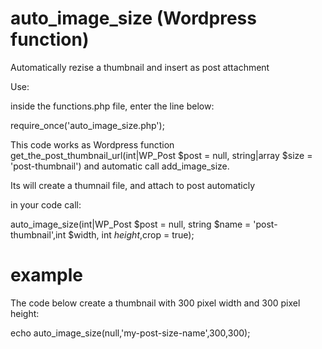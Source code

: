 # auto_image_size (Wordpress function)
Automatically rezise a thumbnail and insert as post attachment

Use:

inside the functions.php file, enter the line below:

require_once('auto_image_size.php');

This code works as Wordpress function get_the_post_thumbnail_url(int|WP_Post $post = null, string|array $size = 'post-thumbnail') 
and automatic call add_image_size.

Its will create a thumnail file, and attach to post automaticly

in your code call:

auto_image_size(int|WP_Post $post = null, string  $name = 'post-thumbnail',int $width, int $height,$crop = true);

# example
The code below create a thumbnail with 300 pixel width and 300 pixel height:

  echo auto_image_size(null,'my-post-size-name',300,300);
